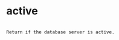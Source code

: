 # active

```{py:property} property MapdlDb.active: bool

Return if the database server is active.

```